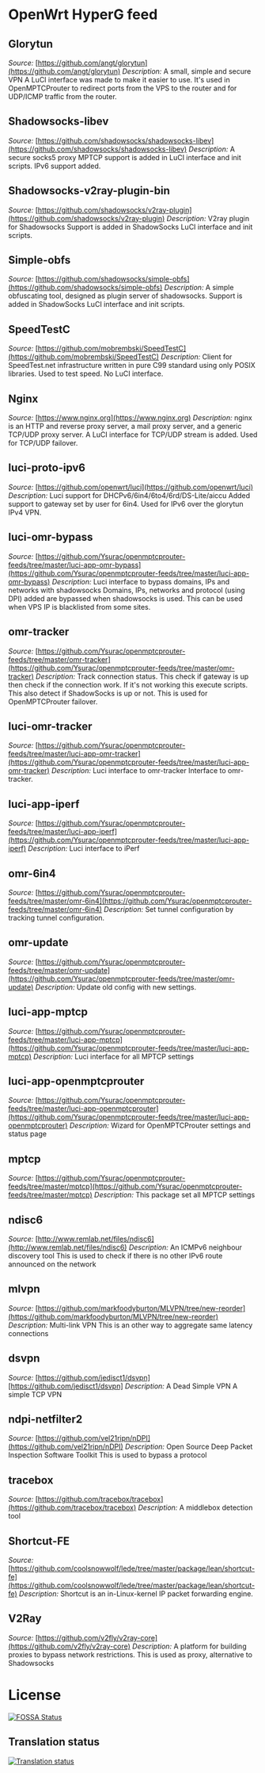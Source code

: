 # OpenWrt HyperG feed

## Glorytun
*Source:* [https://github.com/angt/glorytun](https://github.com/angt/glorytun)
*Description:* A small, simple and secure VPN
A LuCI interface was made to make it easier to use. It's used in OpenMPTCProuter to redirect ports from the VPS to the router and for UDP/ICMP traffic from the router.

## Shadowsocks-libev
*Source:* [https://github.com/shadowsocks/shadowsocks-libev](https://github.com/shadowsocks/shadowsocks-libev)
*Description:* A secure socks5 proxy
MPTCP support is added in LuCI interface and init scripts. IPv6 support added.

## Shadowsocks-v2ray-plugin-bin
*Source:* [https://github.com/shadowsocks/v2ray-plugin](https://github.com/shadowsocks/v2ray-plugin)
*Description:* V2ray plugin for Shadowsocks
Support is added in ShadowSocks LuCI interface and init scripts.

## Simple-obfs
*Source:* [https://github.com/shadowsocks/simple-obfs](https://github.com/shadowsocks/simple-obfs)
*Description:* A simple obfuscating tool, designed as plugin server of shadowsocks.
Support is added in ShadowSocks LuCI interface and init scripts.

## SpeedTestC
*Source:* [https://github.com/mobrembski/SpeedTestC](https://github.com/mobrembski/SpeedTestC)
*Description:* Client for SpeedTest.net infrastructure written in pure C99 standard using only POSIX libraries.
Used to test speed. No LuCI interface.

## Nginx
*Source:* [https://www.nginx.org](https://www.nginx.org)
*Description:* nginx is an HTTP and reverse proxy server, a mail proxy server, and a generic TCP/UDP proxy server. 
A LuCI interface for TCP/UDP stream is added. Used for TCP/UDP failover.

## luci-proto-ipv6
*Source:* [https://github.com/openwrt/luci](https://github.com/openwrt/luci)
*Description:* Luci support for DHCPv6/6in4/6to4/6rd/DS-Lite/aiccu
Added support to gateway set by user for 6in4. Used for IPv6 over the glorytun IPv4 VPN.

## luci-omr-bypass
*Source:* [https://github.com/Ysurac/openmptcprouter-feeds/tree/master/luci-app-omr-bypass](https://github.com/Ysurac/openmptcprouter-feeds/tree/master/luci-app-omr-bypass)
*Description:* Luci interface to bypass domains, IPs and networks with shadowsocks
Domains, IPs, networks and protocol (using DPI) added are bypassed when shadowsocks is used. This can be used when VPS IP is blacklisted from some sites.

## omr-tracker
*Source:* [https://github.com/Ysurac/openmptcprouter-feeds/tree/master/omr-tracker](https://github.com/Ysurac/openmptcprouter-feeds/tree/master/omr-tracker)
*Description:* Track connection status. This check if gateway is up then check if the connection work. If it's not working this execute scripts. This also detect if ShadowSocks is up or not.
This is used for OpenMPTCProuter failover.

## luci-omr-tracker
*Source:* [https://github.com/Ysurac/openmptcprouter-feeds/tree/master/luci-app-omr-tracker](https://github.com/Ysurac/openmptcprouter-feeds/tree/master/luci-app-omr-tracker)
*Description:* Luci interface to omr-tracker
Interface to omr-tracker.

## luci-app-iperf
*Source:* [https://github.com/Ysurac/openmptcprouter-feeds/tree/master/luci-app-iperf](https://github.com/Ysurac/openmptcprouter-feeds/tree/master/luci-app-iperf)
*Description:* Luci interface to iPerf

## omr-6in4
*Source:* [https://github.com/Ysurac/openmptcprouter-feeds/tree/master/omr-6in4](https://github.com/Ysurac/openmptcprouter-feeds/tree/master/omr-6in4)
*Description:* Set tunnel configuration by tracking tunnel configuration.

## omr-update
*Source:* [https://github.com/Ysurac/openmptcprouter-feeds/tree/master/omr-update](https://github.com/Ysurac/openmptcprouter-feeds/tree/master/omr-update)
*Description:* Update old config with new settings.

## luci-app-mptcp
*Source:* [https://github.com/Ysurac/openmptcprouter-feeds/tree/master/luci-app-mptcp](https://github.com/Ysurac/openmptcprouter-feeds/tree/master/luci-app-mptcp)
*Description:* Luci interface for all MPTCP settings

## luci-app-openmptcprouter
*Source:* [https://github.com/Ysurac/openmptcprouter-feeds/tree/master/luci-app-openmptcprouter](https://github.com/Ysurac/openmptcprouter-feeds/tree/master/luci-app-openmptcprouter)
*Description:* Wizard for OpenMPTCProuter settings and status page

## mptcp
*Source:* [https://github.com/Ysurac/openmptcprouter-feeds/tree/master/mptcp](https://github.com/Ysurac/openmptcprouter-feeds/tree/master/mptcp)
*Description:* This package set all MPTCP settings

## ndisc6
*Source:* [http://www.remlab.net/files/ndisc6](http://www.remlab.net/files/ndisc6)
*Description:* An ICMPv6 neighbour discovery tool
This is used to check if there is no other IPv6 route announced on the network

## mlvpn
*Source:* [https://github.com/markfoodyburton/MLVPN/tree/new-reorder](https://github.com/markfoodyburton/MLVPN/tree/new-reorder)
*Description:* Multi-link VPN
This is an other way to aggregate same latency connections

## dsvpn
*Source:* [https://github.com/jedisct1/dsvpn][https://github.com/jedisct1/dsvpn]
*Description:* A Dead Simple VPN
A simple TCP VPN

## ndpi-netfilter2
*Source:* [https://github.com/vel21ripn/nDPI](https://github.com/vel21ripn/nDPI)
*Description:* Open Source Deep Packet Inspection Software Toolkit
This is used to bypass a protocol

## tracebox
*Source:* [https://github.com/tracebox/tracebox](https://github.com/tracebox/tracebox)
*Description:* A middlebox detection tool

## Shortcut-FE
*Source:* [https://github.com/coolsnowwolf/lede/tree/master/package/lean/shortcut-fe](https://github.com/coolsnowwolf/lede/tree/master/package/lean/shortcut-fe)
*Description:* Shortcut is an in-Linux-kernel IP packet forwarding engine.

## V2Ray
*Source:* [https://github.com/v2fly/v2ray-core](https://github.com/v2fly/v2ray-core)
*Description:* A platform for building proxies to bypass network restrictions.
This is used as proxy, alternative to Shadowsocks

# License
[![FOSSA Status](https://app.fossa.io/api/projects/git%2Bgithub.com%2FYsurac%2Fopenmptcprouter-feeds.svg?type=large)](https://app.fossa.io/projects/git%2Bgithub.com%2FYsurac%2Fopenmptcprouter-feeds?ref=badge_large)

## Translation status
[![Translation status](https://weblate.openmptcprouter.com/widgets/omr/-/multi-auto.svg)](https://weblate.openmptcprouter.com/engage/omr/?utm_source=widget)
